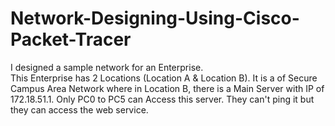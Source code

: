 # Network-Designing-Using-Cisco-Packet-Tracer
I designed a sample network for an Enterprise.   
This Enterprise has 2 Locations (Location A & Location B).
It is a of Secure Campus Area Network where in Location B, there is a Main Server with IP of 172.18.51.1. Only PC0 to PC5 can Access this server. They can't ping it but they can access the web service.
